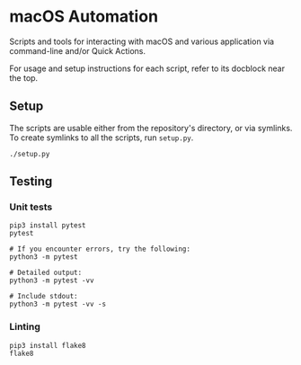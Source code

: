 # macOS Automation

Scripts and tools for interacting with macOS and various application via
command-line and/or Quick Actions.

For usage and setup instructions for each script, refer to its docblock near
the top.

## Setup

The scripts are usable either from the repository's directory, or via symlinks.
To create symlinks to all the scripts, run `setup.py`.

```console
./setup.py
```

## Testing

### Unit tests

```console
pip3 install pytest
pytest

# If you encounter errors, try the following:
python3 -m pytest

# Detailed output:
python3 -m pytest -vv

# Include stdout:
python3 -m pytest -vv -s
```

### Linting

```console
pip3 install flake8
flake8
```
